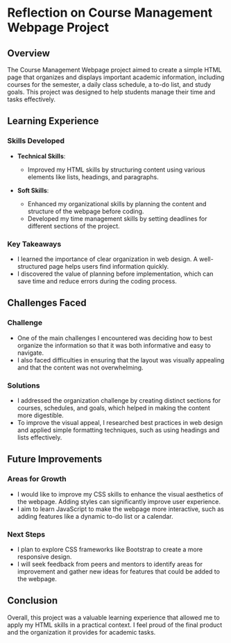 # Reflection on Course Management Webpage Project

## Overview

The Course Management Webpage project aimed to create a simple HTML page that organizes and displays important academic information, including courses for the semester, a daily class schedule, a to-do list, and study goals. This project was designed to help students manage their time and tasks effectively.

## Learning Experience

### Skills Developed

- **Technical Skills**: 
  - Improved my HTML skills by structuring content using various elements like lists, headings, and paragraphs.

- **Soft Skills**: 
  - Enhanced my organizational skills by planning the content and structure of the webpage before coding.
  - Developed my time management skills by setting deadlines for different sections of the project.

### Key Takeaways

- I learned the importance of clear organization in web design. A well-structured page helps users find information quickly.
- I discovered the value of planning before implementation, which can save time and reduce errors during the coding process.

## Challenges Faced

### Challenge

- One of the main challenges I encountered was deciding how to best organize the information so that it was both informative and easy to navigate.
- I also faced difficulties in ensuring that the layout was visually appealing and that the content was not overwhelming.

### Solutions

- I addressed the organization challenge by creating distinct sections for courses, schedules, and goals, which helped in making the content more digestible.
- To improve the visual appeal, I researched best practices in web design and applied simple formatting techniques, such as using headings and lists effectively.

## Future Improvements

### Areas for Growth

- I would like to improve my CSS skills to enhance the visual aesthetics of the webpage. Adding styles can significantly improve user experience.
- I aim to learn JavaScript to make the webpage more interactive, such as adding features like a dynamic to-do list or a calendar.

### Next Steps

- I plan to explore CSS frameworks like Bootstrap to create a more responsive design.
- I will seek feedback from peers and mentors to identify areas for improvement and gather new ideas for features that could be added to the webpage.

## Conclusion

Overall, this project was a valuable learning experience that allowed me to apply my HTML skills in a practical context. I feel proud of the final product and the organization it provides for academic tasks.